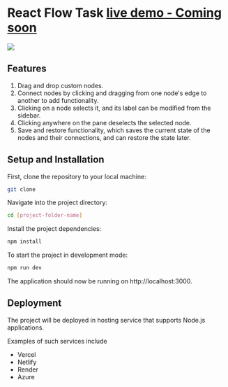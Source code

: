 # React Flow Task [live demo - Coming soon](https://)

![](https://github.com/sidx8/Chatbot-flow-builder/blob/main/public/demo.gif)


## Features

1. Drag and drop custom nodes.
2. Connect nodes by clicking and dragging from one node's edge to another to add functionality.
3. Clicking on a node selects it, and its label can be modified from the sidebar.
4. Clicking anywhere on the pane deselects the selected node.
5. Save and restore functionality, which saves the current state of the nodes and their connections, and can restore the state later.

## Setup and Installation

First, clone the repository to your local machine:

```bash
git clone 
```

Navigate into the project directory:

```bash
cd [project-folder-name]
```

Install the project dependencies:

```bash
npm install
```

To start the project in development mode:

```bash
npm run dev
```

The application should now be running on http://localhost:3000.

## Deployment

The project will be deployed in hosting service that supports Node.js applications. 

Examples of such services include 
- Vercel
- Netlify
- Render
- Azure
